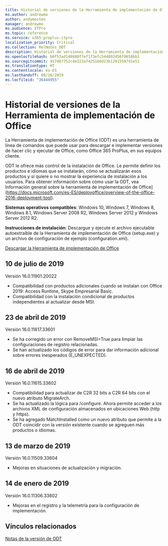 ```yaml
---
title: Historial de versiones de la Herramienta de implementación de Office (ODT)
ms.author: andrewmo
author: andymosten
manager: andrewmo
ms.audience: ITPro
ms.topic: reference
ms.service: o365-proplus-itpro
localization_priority: Critical
ms.collection: RelNotes_ODT
description: Historial de versiones de la Herramienta de implementación de Office (ODT) para los profesionales de TI
ms.openlocfilehash: b0f53ad140880f7ef173efc544892d56f0658bb1
ms.sourcegitcommit: 917d87752cde322a74251b6d23b12815587d1e51
ms.translationtype: HT
ms.contentlocale: es-ES
ms.lasthandoff: 08/16/2019
ms.locfileid: "36444955"
---
```

# <a name="release-history-for-office-deployment-tool"></a>Historial de versiones de la Herramienta de implementación de Office

La Herramienta de implementación de Office (ODT) es una herramienta de línea de comandos que puede usar para descargar e implementar versiones de hacer clic y ejecutar de Office, como Office 365 ProPlus, en sus equipos cliente. 


ODT le ofrece más control de la instalación de Office. Le permite definir los productos e idiomas que se instalarán, cómo se actualizarán esos productos y si quiere o no mostrar la experiencia de instalación a los usuarios. Para obtener información sobre cómo usar la ODT, vea Información general sobre la herramienta de implementación de Office](https://docs.microsoft.com/es-ES/deployoffice/overview-of-the-office-2016-deployment-tool).

 **Sistemas operativos compatibles**: Windows 10, Windows 7, Windows 8, Windows 8.1, Windows Server 2008 R2, Windows Server 2012 y Windows Server 2012 R2. 
 
 **Instrucciones de instalación**: Descargue y ejecute el archivo ejecutable autoextraíble de la Herramienta de implementación de Office (setup.exe) y un archivo de configuración de ejemplo (configuration.xml). 

[Descargar la Herramienta de implementación de Office](https://www.microsoft.com/en-us/download/confirmation.aspx?id=49117)


## <a name="july-10-2019"></a>10 de julio de 2019

Versión 16.0.11901.20022
- Compatibilidad con productos adicionales cuando se instalan con Office 2019: Access Runtime, Skype Empresarial Basic.
- Compatibilidad con la instalación condicional de productos independientes al actualizar desde MSI.

## <a name="april-23-2019"></a>23 de abril de 2019

Versión 16.0.11617.33601
- Se ha corregido un error con RemoveMSI=True para limpiar las configuraciones de registro relacionadas.
- Se han actualizado los códigos de error para dar información adicional sobre errores inesperados (E_UNEXPECTED).

## <a name="april-16-2019"></a>16 de abril de 2019

Versión 16.0.11615.33602
- Compatibilidad para actualizar de C2R 32 bits a C2R 64 bits con el nuevo atributo MigrateArch.
- Se ha actualizado la lógica para /configure. Ahora permite acceder a los archivos XML de configuración almacenados en ubicaciones Web (http y https).
- Se ha agregado MatchInstalled como un nuevo atributo que permite a la ODT coincidir con la versión existente cuando se agreguen más productos o idiomas.

## <a name="march-13-2019"></a>13 de marzo de 2019

Versión 16.0.11509.33604
- Mejoras en situaciones de actualización y migración.

## <a name="january-14-2019"></a>14 de enero de 2019

Versión 16.0.11306.33602
- Mejoras en el registro y la telemetría para la configuración de implementación.


## <a name="related-links"></a>Vínculos relacionados

[Notas de la versión de ODT](https://www.microsoft.com/en-us/download/details.aspx?id=49117)